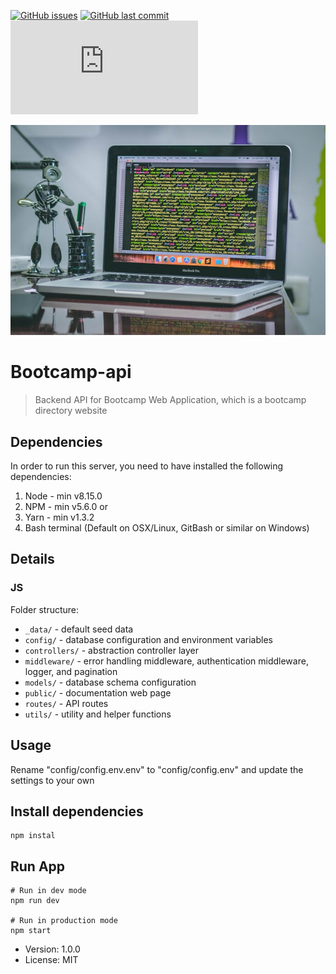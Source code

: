 [![GitHub issues](https://img.shields.io/github/issues/john-pels/devcamper-api.svg)](https://github.com/john-pels/devcamper-api/issues)
[![GitHub last commit](https://img.shields.io/github/last-commit/john-pels/devcamper-api.svg)](https://github.com/bamiogunfemi/react-redux-boilerplate/commits/master)
[![Analytics](https://ga-beacon.appspot.com/UA-83446952-1/github.com/john-pels/devcamper-api/README.md)](https://github.com/john-pels/devcamper-api/)

![Image](./public/uploads/photo_5d725a1b7b292f5f8ceff788.jpg)

# Bootcamp-api

> Backend API for Bootcamp Web Application, which is a bootcamp directory website

## Dependencies

In order to run this server, you need to have installed the following dependencies:

1.  Node - min v8.15.0
2.  NPM - min v5.6.0
    or
3.  Yarn - min v1.3.2
4.  Bash terminal (Default on OSX/Linux, GitBash or similar on Windows)

## Details

### JS

Folder structure:

- `_data/` - default seed data
- `config/` - database configuration and environment variables
- `controllers/` - abstraction controller layer
- `middleware/` - error handling middleware, authentication middleware, logger, and pagination
- `models/` - database schema configuration
- `public/` - documentation web page
- `routes/` - API routes
- `utils/` - utility and helper functions

## Usage

Rename "config/config.env.env" to "config/config.env" and update the settings to your own

## Install dependencies

```
npm instal
```

## Run App

```
# Run in dev mode
npm run dev

# Run in production mode
npm start
```

- Version: 1.0.0
- License: MIT
